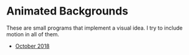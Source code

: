 # Animated Backgrounds

These are small programs that implement a visual idea. I try to include motion in all of them.

- [October 2018](201810.md)
